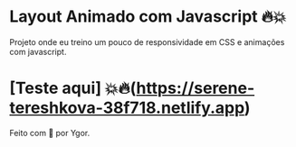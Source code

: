 # Layout Animado com Javascript 🔥💥
Projeto onde eu treino um pouco de responsividade em CSS e animações com javascript.

# [Teste aqui] 💥🔥(https://serene-tereshkova-38f718.netlify.app)

Feito com 💖 por Ygor.